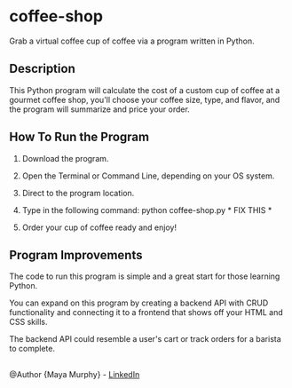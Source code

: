 # coffee-shop
Grab a virtual coffee cup of coffee via a program written in Python. 

## Description
This Python program will calculate the cost of a custom cup of coffee at a gourmet coffee shop,
you'll choose your coffee size, type, and flavor, and the program will summarize and price your order.

## How To Run the Program 
1. Download the program.

2. Open the Terminal or Command Line, depending on your OS system.  

3. Direct to the program location. 

4. Type in the following command: python coffee-shop.py * FIX THIS *

5. Order your cup of coffee ready and enjoy! 

## Program Improvements
The code to run this program is simple and a great start for those learning Python. 

You can expand on this program by creating a backend API with CRUD functionality and 
connecting it to a frontend that shows off your HTML and CSS skills. 

The backend API could resemble a user's cart or track orders for a barista to complete.

## 
@Author {Maya Murphy} - [LinkedIn](https://www.linkedin.com/in/maya-and-tech/)
